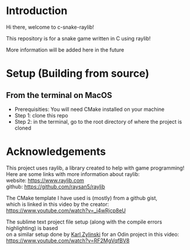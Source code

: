 # Introduction
Hi there, welcome to c-snake-raylib!

This repository is for a snake game written in C using raylib!

More information will be added here in the future

# Setup (Building from source)

## From the terminal on MacOS
 - Prerequisities: You will need CMake installed on your machine
 - Step 1: clone this repo
 - Step 2: in the terminal, go to the root directory of where the project is cloned

# Acknowledgements
This project uses raylib, a library created to help with game programming! \
Here are some links with more information about raylib: \
website: https://www.raylib.com \
github: https://github.com/raysan5/raylib

The CMake template I have used is (mostly) from a github gist, \
which is linked in this video by the creator: https://www.youtube.com/watch?v=_i4wRjcp8eU

The sublime text project file setup (along with the compile errors highlighting) is based \
on a similar setup done by [Karl Zylinski](https://www.youtube.com/@karl_zylinski) for an Odin project in this video: https://www.youtube.com/watch?v=RF2MgVqfBV8
